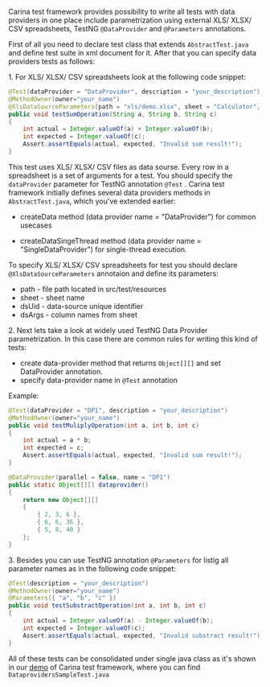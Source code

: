 Carina test framework provides possibility to write all tests with data providers in one place include parametrization using external XLS/ XLSX/ CSV spreadsheets, TestNG `@DataProvider` and `@Parameters` annotations.

First of all you need to declare test class that extends `AbstractTest.java` and define test suite in xml document for it.
After that you can specify data providers tests as follows:

1\. For XLS/ XLSX/ CSV spreadsheets look at the following code snippet:

```java
@Test(dataProvider = "DataProvider", description = "your_description")
@MethodOwner(owner="your_name")
@XlsDataSourceParameters(path = "xls/demo.xlsx", sheet = "Calculator", dsUid = "TUID", dsArgs = "a,b,c")
public void testSumOperation(String a, String b, String c)
{
    int actual = Integer.valueOf(a) + Integer.valueOf(b);
    int expected = Integer.valueOf(c);
    Assert.assertEquals(actual, expected, "Invalid sum result!");
}
```

This test uses XLS/ XLSX/ CSV files as data sourse. Every row in a spreadsheet is a set of arguments for a test. You should specify the `dataProvider` parameter for TestNG annotation `@Test` . Carina test framework initially defines several data providers methods in `AbstractTest.java`, which you've extended earlier:

* createData method (data provider name = "DataProvider") for common usecases

* createDataSingeThread method (data provider name = "SingleDataProvider") for single-thread execution.

To specify XLS/ XLSX/ CSV spreadsheets for test you should declare `@XlsDataSourceParameters` annotaion and define its parameters:

* path - file path located in src/test/resources
* sheet - sheet name
* dsUid - data-source unique identifier
* dsArgs - column names from sheet


2\. Next lets take a look at widely used TestNG Data Provider parametrization. In this case there are common rules for writing this kind of tests: 

* create data-provider method that returns `Object[][]` and set DataProvider annotation.
* specify data-provider name in `@Test` annotation

Example:

```java
@Test(dataProvider = "DP1", description = "your_description")
@MethodOwner(owner="your_name")
public void testMuliplyOperation(int a, int b, int c)
{
    int actual = a * b;
    int expected = c;
    Assert.assertEquals(actual, expected, "Invalid sum result!");
}

@DataProvider(parallel = false, name = "DP1")
public static Object[][] dataprovider()
{
    return new Object[][]
    {
        { 2, 3, 6 },
        { 6, 6, 36 },
        { 5, 8, 40 } 
    };
}
```

3\. Besides you can use TestNG annotation `@Parameters` for listig all parameter names as in the following code snippet:

```java
@Test(description = "your_description")
@MethodOwner(owner="your_name")
@Parameters({ "a", "b", "c" })
public void testSubstractOperation(int a, int b, int c)
{
    int actual = Integer.valueOf(a) - Integer.valueOf(b);
    int expected = Integer.valueOf(c);
    Assert.assertEquals(actual, expected, "Invalid substract result!");
}
```

All of these tests can be consolidated under single java class as it's shown in our [demo](https://github.com/qaprosoft/carina-demo) of Carina test framework, where you can find `DataprovidersSampleTest.java`

